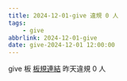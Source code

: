 ```yaml
---
title: 2024-12-01-give 違規 0 人
tags:
    - give
abbrlink: 2024-12-01-give
date: give-2024-12-01 12:00:00
---
```

give 板 [板規連結](https://www.ptt.cc/bbs/give/M.1612495900.A.C32.html)
昨天違規 0 人

